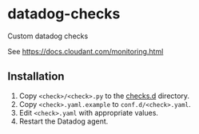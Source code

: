 # datadog-checks
Custom datadog checks

See https://docs.cloudant.com/monitoring.html

## Installation

1. Copy `<check>/<check>.py` to the [checks.d](http://docs.datadoghq.com/guides/agent_checks/#directory) directory.
2. Copy `<check>.yaml.example` to `conf.d/<check>.yaml`.
3. Edit `<check>.yaml` with appropriate values.
4. Restart the Datadog agent.
